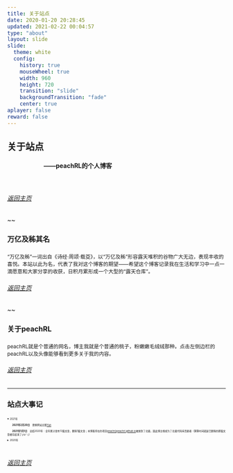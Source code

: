 ```yaml
---
title: 关于站点
date: 2020-01-20 20:28:45
updated: 2021-02-22 00:04:57
type: "about"
layout: slide
slide:
  theme: white
  config:
    history: true
    mouseWheel: true
    width: 960
    height: 720
    transition: "slide"
    backgroundTransition: "fade"
    center: true
aplayer: false
reward: false
---
```

<!-- slide -->

<link href="https://cdn.jsdelivr.net/npm/remixicon@2.5.0/fonts/remixicon.css" rel="stylesheet">

<style type="text/css">
  .reveal p {
    text-align: left;
  }
  .reveal ul {
    display: block;
  }
  .reveal ol {
    display: block;
  }
</style>

## 关于站点

#### &emsp;&emsp;&emsp;&emsp;&emsp;&emsp;——peachRL的个人博客
<br/>

###### [返回主页](https://peachrl.github.io/)

~~

### 万亿及秭其名

#### <i class="ri-home-smile-line"></i>

<small>
“万亿及秭”一词出自《诗经·周颂·载芟》，以“万亿及秭”形容露天堆积的谷物广大无边，表现丰收的喜悦。本站以此为名，代表了我对这个博客的期望——希望这个博客记录我在生活和学习中一点一滴愿意和大家分享的收获，日积月累形成一个大型的“露天仓库”。
</small>
<br/>

###### [返回主页](https://peachrl.github.io/)

~~

### 关于peachRL

#### <i class="ri-open-arm-line"></i>

<small>
peachRL就是个普通的网名，博主我就是个普通的桃子，粉嫩嫩毛绒绒那种。点击左侧边栏的peachRL以及头像能够看到更多关于我的内容。
</small>
<br/>

###### [返回主页](https://peachrl.github.io/)

---

### 站点大事记

#### <i class="ri-history-line"></i>

<span style="font-size:0.4em">
<details open>
<summary>2021年</summary>

&emsp;&emsp;**2021年2月20日**&emsp;<i class="ri-t-shirt-2-line"></i>更换网站主题[Yun](https://github.com/YunYouJun/hexo-theme-yun)

&emsp;&emsp;**2021年1月1日**&emsp;<i class="ri-database-line"></i>总结2020年：全年累计发布13篇文章，删除1篇文章；本博客所在的项目[peachrl/peachrl.github.io](https://github.com/peachrl/peachrl.github.io)被放到了北极，因此博主桃成为了北极代码库贡献者（算算时间就是已删除的那篇文章被存起来了(*/ω＼*)）

</details>

<details>
<summary>2020年</summary>

&emsp;&emsp;**2020年4月6日**&emsp;<i class="ri-article-line"></i>发布新的第一篇文章《[在Deepin系统安装LAMMPS的记录(Makefile.ubuntu)](https://peachrl.github.io/2020/04/06/%E5%9C%A8Deepin%E7%B3%BB%E7%BB%9F%E5%AE%89%E8%A3%85LAMMPS%E7%9A%84Makefile.ubuntu/)》

&emsp;&emsp;**2020年4月5日**&emsp;<i class="ri-t-shirt-2-line"></i>网站改名“万亿及秭”，重新定位为技术博客；删除第一篇文章，更换网站主题[Icarus](https://blog.zhangruipeng.me/hexo-theme-icarus/uncategorized/icarus%E5%BF%AB%E9%80%9F%E4%B8%8A%E6%89%8B/)，将博客同步推送到[peachrl.gitee.io](https://peachrl.gitee.io/)

&emsp;&emsp;**2020年1月20日**&emsp;<i class="ri-article-line"></i>发布第一篇文章《某只桃一条迹线的起点》

&emsp;&emsp;**2020年1月19日**&emsp;<i class="ri-database-line"></i>建站，使用网站主题[Blinkfox](https://blinkfox.github.io/2018/09/28/qian-duan/hexo-bo-ke-zhu-ti-zhi-hexo-theme-matery-de-jie-shao/#toc-heading-24)，网站命名“一条迹线”，打算用这个网站记录生活

</details>
</span>
<br/>

###### [返回主页](https://peachrl.github.io/)

